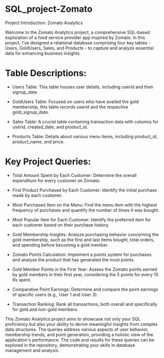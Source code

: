 # SQL_project-Zomato
Project Introduction: Zomato Analytics

Welcome to the Zomato Analytics project, a comprehensive SQL-based exploration of a food service provider app inspired by Zomato. In this project, I've designed a relational database comprising four key tables - Users, GoldUsers, Sales, and Products - to capture and analyze essential data for enhancing business insights.

# Table Descriptions:

  - Users Table: This table houses user details, including userid and their signup_date.

  - GoldUsers Table: Focused on users who have availed the gold membership, this table records userid and the respective gold_signup_date.

  - Sales Table: A crucial table containing transaction data with columns for userid, created_date, and product_id.

  - Products Table: Details about various menu items, including product_id, product_name, and price.

# Key Project Queries:

  - Total Amount Spent by Each Customer:  Determine the overall expenditure for every customer on Zomato.
    
  - First Product Purchased by Each Customer: Identify the initial purchase made by each customer.
 
  - Most Purchased Item on the Menu: Find the menu item with the highest frequency of purchases and quantify the number of times it was bought.
  
  - Most Popular Item for Each Customer: Identify the preferred item for each customer based on their purchase history.
  
  - Gold Membership Insights: Analyze purchasing behavior concerning the gold membership, such as the first and last items bought, total orders, and spending before 
    becoming a gold member.
  
  - Zomato Points Calculation: Implement a points system for purchases and analyze the product that has generated the most points.
  
  - Gold Member Points in the First Year: Assess the Zomato points earned by gold members in their first year, considering the 5 points for every 10 Rs spent.
  
  - Comparative Point Earnings: Determine and compare the point earnings of specific users (e.g., User 1 and User 3).
  
  - Transaction Ranking: Rank all transactions, both overall and specifically for gold and non-gold members.

This Zomato Analytics project aims to showcase not only your SQL proficiency but also your ability to derive meaningful insights from complex data structures. The queries address various aspects of user behavior, membership trends, and point generation, providing a holistic view of the application's performance. The code and results for these queries can be explored in the repository, demonstrating your skills in database management and analysis.





